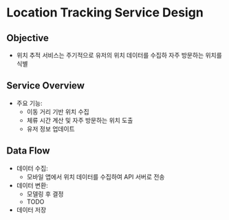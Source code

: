 # Location Tracking Service Design

## Objective

- 위치 추적 서비스는 주기적으로 유저의 위치 데이터를 수집하 자주 방문하는 위치를 식별

## Service Overview

- 주요 기능:
    - 이동 거리 기반 위치 수집
    - 체류 시간 계산 및 자주 방문하는 위치 도출
    - 유저 정보 업데이트

## Data Flow

- 데이터 수집:
    - 모바일 앱에서 위치 데이터를 수집하여 API 서버로 전송
- 데이터 변환:
    - 모델링 후 결정
    - TODO
- 데이터 저장
